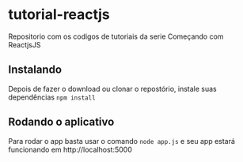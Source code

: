 # tutorial-reactjs
Repositorio com os codigos de tutoriais da serie Começando com ReactjsJS


## Instalando

Depois de fazer o download ou clonar o repostório, instale suas dependências
`npm install`

## Rodando o aplicativo
Para rodar o app basta usar o comando `node app.js` e seu app estará funcionando em http://localhost:5000
